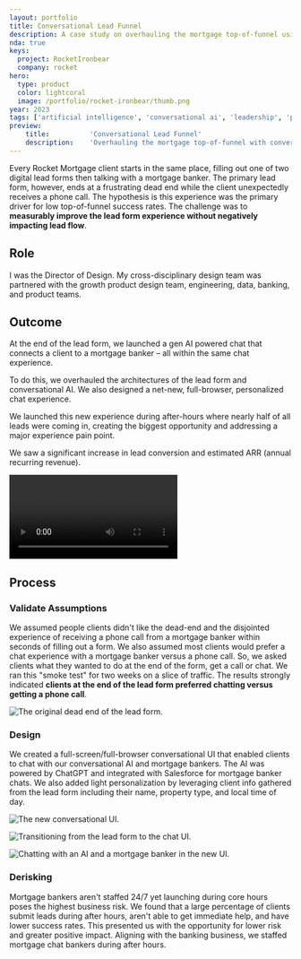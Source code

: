 ```yaml
---
layout: portfolio
title: Conversational Lead Funnel
description: A case study on overhauling the mortgage top-of-funnel using conversational AI.
nda: true
keys:
  project: RocketIronbear
  company: rocket
hero:
  type: product
  color: lightcoral
  image: /portfolio/rocket-ironbear/thumb.png
year: 2023
tags: ['artificial intelligence', 'conversational ai', 'leadership', 'personalization']
preview:
    title:          'Conversational Lead Funnel'
    description:    'Overhauling the mortgage top-of-funnel with conversational AI.'
---
```


Every Rocket Mortgage client starts in the same place, filling out one of two digital lead forms then talking with a mortgage banker. The primary lead form, however, ends at a frustrating dead end while the client unexpectedly receives a phone call. The hypothesis is this experience was the primary driver for low top-of-funnel success rates. The challenge was to **measurably improve the lead form experience without negatively impacting lead flow**.

## Role
I was the Director of Design. My cross-disciplinary design team was partnered with the growth product design team, engineering, data, banking, and product teams.

## Outcome
At the end of the lead form, we launched a gen AI powered chat that connects a client to a mortgage banker – all within the same chat experience.

To do this, we overhauled the architectures of the lead form and conversational AI. We also designed a net-new, full-browser, personalized chat experience.

We launched this new experience during after-hours where nearly half of all leads were coming in, creating the biggest opportunity and addressing a major experience pain point.

We saw a significant increase in lead conversion and estimated ARR (annual recurring revenue).

<!-- We increased Rocket Mortgage's client experience scores and mortgage lead success KPIs by launching a new full-browser, generative AI & human-agent chat experience at the end of the primary digital lead form. This product also overhauled the conversational AI architectural foundation establishing a more robust and centralized conversational AI API. -->

<Video src="https://www.youtube.com/embed/9BHhCdaoqZ8"></Video>

## Process

### Validate Assumptions
We assumed people clients didn't like the dead-end and the disjointed experience of receiving a phone call from a mortgage banker within seconds of filling out a form. We also assumed most clients would prefer a chat experience with a mortgage banker versus a phone call. So, we asked clients what they wanted to do at the end of the form, get a call or chat. We ran this "smoke test" for two weeks on a slice of traffic. The results strongly indicated **clients at the end of the lead form preferred chatting versus getting a phone call**.

![The original dead end of the lead form.](/portfolio/rocket-ironbear/dead-end.png)

### Design
We created a full-screen/full-browser conversational UI that enabled clients to chat with our conversational AI and mortgage bankers. The AI was powered by ChatGPT and integrated with Salesforce for mortgage banker chats. We also added light personalization by leveraging client info gathered from the lead form including their name, property type, and local time of day.

![The new conversational UI.](/portfolio/rocket-ironbear/design.png)

<div :class="$style.columns">

  ![Transitioning from the lead form to the chat UI.](/portfolio/rocket-ironbear/animation.gif)
  
  ![Chatting with an AI and a mortgage banker in the new UI.](/portfolio/rocket-ironbear/chat.gif)

</div>

### Derisking
Mortgage bankers aren't staffed 24/7 yet launching during core hours poses the highest business risk. We found that a large percentage of clients submit leads during after hours, aren't able to get immediate help, and have lower success rates. This presented us with the opportunity for lower risk and greater positive impact. Aligning with the banking business, we staffed mortgage chat bankers during after hours.

<!-- ![Launch night – design, product, engineering, data, and business all in one room.](/portfolio/rocket-ironbear/photo.jpg) -->

<style module>
  .columns {
    display: grid;
    grid-auto-rows: 1fr;
    grid-template-columns: repeat(auto-fit, minmax(30%, 1fr));
    grid-gap: 3.5rem 1.5rem;

    /* max-width: xsmall screen */
    @media all and (max-width: 600px) { display: block; }
  }
</style>